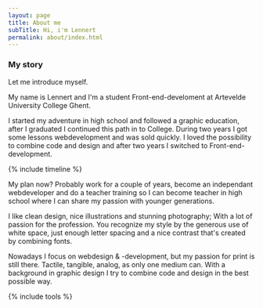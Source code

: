 ```yaml
---
layout: page
title: About me
subTitle: Hi, i'm Lennert
permalink: about/index.html
---
```


### My story

Let me introduce myself.

My name is Lennert and I'm a student Front-end-develoment at Artevelde University College Ghent.

I started my adventure in high school and followed a graphic education, after I graduated I continued this path in to College. During two years I got some lessons webdevelopment and was sold quickly. I loved the possibility to combine code and design and after two years I switched to Front-end-development.

{% include timeline %}

My plan now? Probably work for a couple of years, become an independant webdeveloper and do a teacher training so I can become teacher in high school where I can share my passion with younger generations.

I like clean design, nice illustrations and stunning photography; With a lot of passion for the profession. You recognize my style by the generous use of white space, just enough letter spacing and a nice contrast that's created by combining fonts.

Nowadays I focus on webdesign & -development, but my passion for print is still there. Tactile, tangible, analog, as only one medium can. With a background in graphic design I try to combine code and design in the best possible way.

{% include tools %}